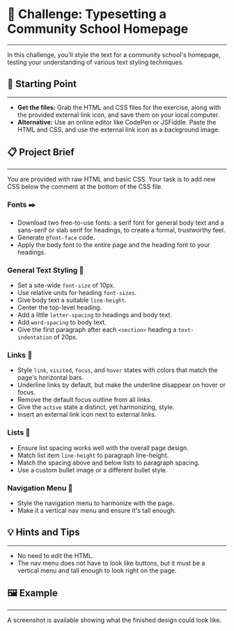 # 🏫 Challenge: Typesetting a Community School Homepage

---

In this challenge, you'll style the text for a community school's homepage, testing your understanding of various text styling techniques.

## 📝 Starting Point

---

-   **Get the files:** Grab the HTML and CSS files for the exercise, along with the provided external link icon, and save them on your local computer.
-   **Alternative:** Use an online editor like CodePen or JSFiddle. Paste the HTML and CSS, and use the external link icon as a background image.

## 📋 Project Brief

---

You are provided with raw HTML and basic CSS. Your task is to add new CSS below the comment at the bottom of the CSS file.

### Fonts ✒️

-   Download two free-to-use fonts: a serif font for general body text and a sans-serif or slab serif for headings, to create a formal, trustworthy feel.
-   Generate `@font-face` code.
-   Apply the body font to the entire page and the heading font to your headings.

### General Text Styling 🎨

-   Set a site-wide `font-size` of 10px.
-   Use relative units for heading `font-sizes`.
-   Give body text a suitable `line-height`.
-   Center the top-level heading.
-   Add a little `letter-spacing` to headings and body text.
-   Add `word-spacing` to body text.
-   Give the first paragraph after each `<section>` heading a `text-indentation` of 20px.

### Links 🔗

-   Style `link`, `visited`, `focus`, and `hover` states with colors that match the page's horizontal bars.
-   Underline links by default, but make the underline disappear on hover or focus.
-   Remove the default focus outline from all links.
-   Give the `active` state a distinct, yet harmonizing, style.
-   Insert an external link icon next to external links.

### Lists 📜

-   Ensure list spacing works well with the overall page design.
-   Match list item `line-height` to paragraph line-height.
-   Match the spacing above and below lists to paragraph spacing.
-   Use a custom bullet image or a different bullet style.

### Navigation Menu 🧭

-   Style the navigation menu to harmonize with the page.
-   Make it a vertical nav menu and ensure it's tall enough.

## 💡 Hints and Tips

---

-   No need to edit the HTML.
-   The nav menu does not have to look like buttons, but it must be a vertical menu and tall enough to look right on the page.

## 🖼️ Example

---

A screenshot is available showing what the finished design could look like.